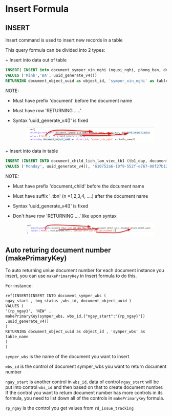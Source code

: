 # Insert Formula

## INSERT

Insert command is used to insert new records in a table

This query formula can be divided into 2 types:

\+ Insert into data out of table

```sql
INSERT( INSERT into document_symper_xin_nghi (nguoi_nghi, phong_ban, document_object_uuid)
VALUES ('Minh','BA', uuid_generate_v4())
RETURNING document_object_uuid as object_id, 'symper_xin_nghi' as table_name))
```

NOTE:

* Must have prefix 'document' before the document name
* Must have row 'RETURNING .....'
*   Syntax 'uuid\_generate\_v4()' is fixed

    <figure><img src="../../.gitbook/assets/image (10).png" alt=""><figcaption></figcaption></figure>

\+ Insert into data in table

```sql
INSERT (INSERT INTO document_child_lich_lam_viec_tb1 (tb1_day, document_object_uuid, document_object_parent_uuid)
VALUES ('Monday', uuid_generate_v4(), '610752a6-10f9-552f-e767-08f27b120ea0'))
```

NOTE:

* Must have prefix 'document\_child' before the document name
* Must have suffix '\_tbn' (n =1,2,3,4, ....) after the document name
* Syntax 'uuid\_generate\_v4()' is fixed
*   Don't have row 'RETURNING ....' like upon syntax

    <figure><img src="../../.gitbook/assets/image (1).png" alt=""><figcaption></figcaption></figure>

## Auto returing document number (makePrimaryKey)

To auto returning uniue document number for each document instance you insert, you can use `makePrimaryKey` in Insert formula to do this.

For instance:

```
ref(INSERT(INSERT INTO document_symper_wbs ( 
ngay_start , tmg_status ,wbs_id, document_object_uuid )
VALUES (
'{rp_ngay}', 'NEW' , 
makePrimaryKey(symper_wbs, wbs_id,{"ngay_start":"{rp_ngay}"}) ,uuid_generate_v4()
)
RETURNING document_object_uuid as object_id , 'symper_wbs' as table_name
)
)
```

`symper_wbs` is the name of the document you want to insert

`wbs_id` is the control of document symper\_wbs you want to return document number

`ngay_start` is another control in `wbs_id`, data of control `ngay_start` will be put into control `wbs_id` and then based on that to create document number. If the control you want to return document number has more controls in its formula, you need to list down all of the controls in `makePrimaryKey` formula.

`rp_ngay` is the control you get values from `rd_issue_tracking`
